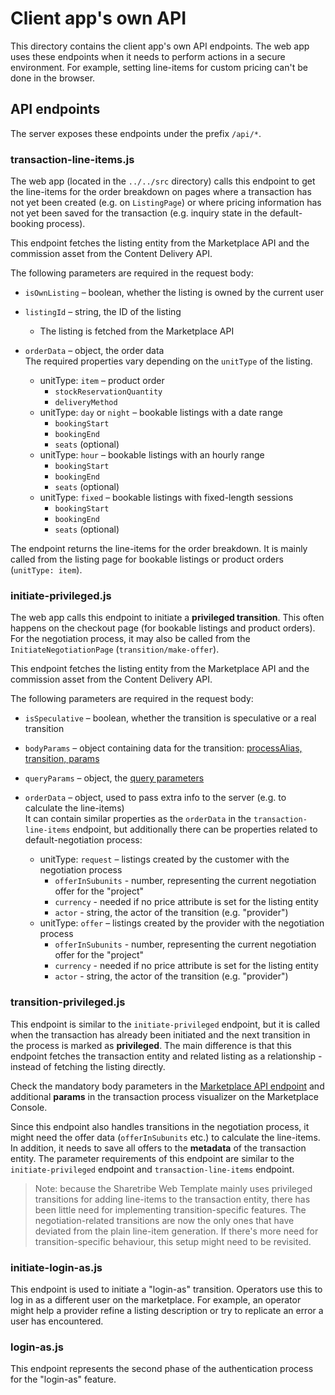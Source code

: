 # Client app's own API

This directory contains the client app's own API endpoints. The web app uses these endpoints when it
needs to perform actions in a secure environment. For example, setting line-items for custom pricing
can't be done in the browser.

## API endpoints

The server exposes these endpoints under the prefix `/api/*`.

### transaction-line-items.js

The web app (located in the `../../src` directory) calls this endpoint to get the line-items for the
order breakdown on pages where a transaction has not yet been created (e.g. on `ListingPage`) or
where pricing information has not yet been saved for the transaction (e.g. inquiry state in the
default-booking process).

This endpoint fetches the listing entity from the Marketplace API and the commission asset from the
Content Delivery API.

The following parameters are required in the request body:

- `isOwnListing` – boolean, whether the listing is owned by the current user
- `listingId` – string, the ID of the listing
  - The listing is fetched from the Marketplace API
- `orderData` – object, the order data  
  The required properties vary depending on the `unitType` of the listing.

  - unitType: `item` – product order
    - `stockReservationQuantity`
    - `deliveryMethod`
  - unitType: `day` or `night` – bookable listings with a date range
    - `bookingStart`
    - `bookingEnd`
    - `seats` (optional)
  - unitType: `hour` – bookable listings with an hourly range
    - `bookingStart`
    - `bookingEnd`
    - `seats` (optional)
  - unitType: `fixed` – bookable listings with fixed-length sessions
    - `bookingStart`
    - `bookingEnd`
    - `seats` (optional)

The endpoint returns the line-items for the order breakdown. It is mainly called from the listing
page for bookable listings or product orders (`unitType: item`).

### initiate-privileged.js

The web app calls this endpoint to initiate a **privileged transition**. This often happens on the
checkout page (for bookable listings and product orders). For the negotiation process, it may also
be called from the `InitiateNegotiationPage` (`transition/make-offer`).

This endpoint fetches the listing entity from the Marketplace API and the commission asset from the
Content Delivery API.

The following parameters are required in the request body:

- `isSpeculative` – boolean, whether the transition is speculative or a real transition
- `bodyParams` – object containing data for the transition:
  [processAlias, transition, params](https://www.sharetribe.com/api-reference/marketplace.html#initiate-transaction)
- `queryParams` – object, the
  [query parameters](https://www.sharetribe.com/api-reference/#common-query-parameters)
- `orderData` – object, used to pass extra info to the server (e.g. to calculate the line-items)  
  It can contain similar properties as the `orderData` in the `transaction-line-items` endpoint, but
  additionally there can be properties related to default-negotiation process:

  - unitType: `request` – listings created by the customer with the negotiation process
    - `offerInSubunits` - number, representing the current negotiation offer for the "project"
    - `currency` - needed if no price attribute is set for the listing entity
    - `actor` - string, the actor of the transition (e.g. "provider")
  - unitType: `offer` – listings created by the provider with the negotiation process
    - `offerInSubunits` - number, representing the current negotiation offer for the "project"
    - `currency` - needed if no price attribute is set for the listing entity
    - `actor` - string, the actor of the transition (e.g. "provider")

### transition-privileged.js

This endpoint is similar to the `initiate-privileged` endpoint, but it is called when the
transaction has already been initiated and the next transition in the process is marked as
**privileged**. The main difference is that this endpoint fetches the transaction entity and related
listing as a relationship - instead of fetching the listing directly.

Check the mandatory body parameters in the
[Marketplace API endpoint](https://www.sharetribe.com/api-reference/marketplace.html#transition-transaction)
and additional **params** in the transaction process visualizer on the Marketplace Console.

Since this endpoint also handles transitions in the negotiation process, it might need the offer
data (`offerInSubunits` etc.) to calculate the line-items. In addition, it needs to save all offers
to the **metadata** of the transaction entity. The parameter requirements of this endpoint are
similar to the `initiate-privileged` endpoint and `transaction-line-items` endpoint.

> Note: because the Sharetribe Web Template mainly uses privileged transitions for adding line-items
> to the transaction entity, there has been little need for implementing transition-specific
> features. The negotiation-related transitions are now the only ones that have deviated from the
> plain line-item generation. If there's more need for transition-specific behaviour, this setup
> might need to be revisited.

### initiate-login-as.js

This endpoint is used to initiate a "login-as" transition. Operators use this to log in as a
different user on the marketplace. For example, an operator might help a provider refine a listing
description or try to replicate an error a user has encountered.

### login-as.js

This endpoint represents the second phase of the authentication process for the "login-as" feature.
